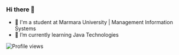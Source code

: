 ### Hi there 👋

- 🏫 I'm a student at Marmara University | Management Information Systems
- 🌱 I’m currently learning Java Technologies

![Profile views](https://gpvc.arturio.dev/[erenymo])

<!--
**erenymo/erenymo** is a ✨ _special_ ✨ repository because its `README.md` (this file) appears on your GitHub profile.

Here are some ideas to get you started:

- 🏫 I'm a student at Marmara University | Management Information Systems
- 🌱 I’m currently learning Java Technologies


-->
